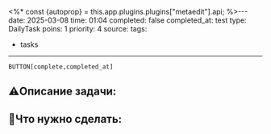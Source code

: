 <%*
const {autoprop} = this.app.plugins.plugins["metaedit"].api;
%>---
date: 2025-03-08
time: 01:04
completed: false
completed_at: test
type: DailyTask
poins: 1
priority: 4
source: 
tags:
  - tasks
---

`BUTTON[complete,completed_at]`


## ⚠️Описание задачи:



## 📝Что нужно сделать:
